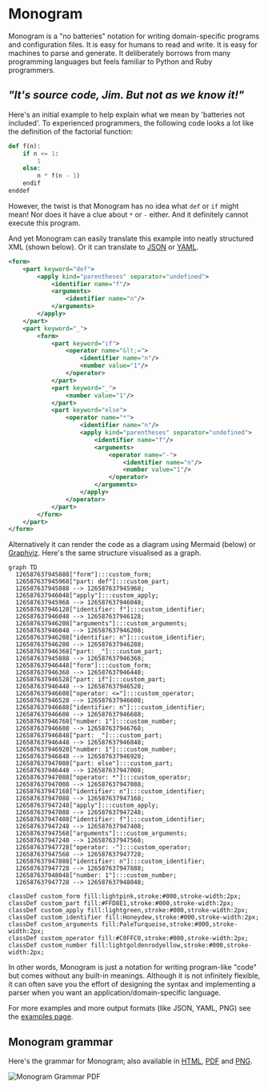 # Monogram

Monogram is a "no batteries" notation for writing domain-specific programs and
configuration files. It is easy for humans to read and write. It is easy for
machines to parse and generate. It deliberately borrows from many programming
languages but feels familiar to Python and Ruby programmers.

## _"It's source code, Jim. But not as we know it!"_

Here's an initial example to help explain what we mean by 'batteries not included'.
To experienced programmers, the following code looks a lot like the definition
of the factorial function:
```py
def f(n):
    if n <= 1:
        1
    else:
        n * f(n - 1)
    endif
enddef
```

However, the twist is that Monogram has no idea what `def` or `if` might mean!
Nor does it have a clue about `*` or `-` either. And it definitely cannot
execute this program. 

And yet Monogram can easily translate this example into neatly structured XML
(shown below). Or it can translate to [JSON](docs/json.md) or [YAML](docs/yaml.md).
```xml
<form>
    <part keyword="def">
        <apply kind="parentheses" separator="undefined">
            <identifier name="f"/>
            <arguments>
                <identifier name="n"/>
            </arguments>
        </apply>
    </part>
    <part keyword="_">
        <form>
            <part keyword="if">
                <operator name="&lt;=">
                    <identifier name="n"/>
                    <number value="1"/>
                </operator>
            </part>
            <part keyword="_">
                <number value="1"/>
            </part>
            <part keyword="else">
                <operator name="*">
                    <identifier name="n"/>
                    <apply kind="parentheses" separator="undefined">
                        <identifier name="f"/>
                        <arguments>
                            <operator name="-">
                                <identifier name="n"/>
                                <number value="1"/>
                            </operator>
                        </arguments>
                    </apply>
                </operator>
            </part>
        </form>
    </part>
</form>
```

Alternatively it can render the code as a diagram using Mermaid (below) or 
[Graphviz](docs/dot.md). Here's the same structure visualised as a graph.

```mermaid
graph TD
  126587637945888["form"]:::custom_form;
  126587637945968["part: def"]:::custom_part;
  126587637945888 --> 126587637945968;
  126587637946048["apply"]:::custom_apply;
  126587637945968 --> 126587637946048;
  126587637946128["identifier: f"]:::custom_identifier;
  126587637946048 --> 126587637946128;
  126587637946208["arguments"]:::custom_arguments;
  126587637946048 --> 126587637946208;
  126587637946288["identifier: n"]:::custom_identifier;
  126587637946208 --> 126587637946288;
  126587637946368["part: _"]:::custom_part;
  126587637945888 --> 126587637946368;
  126587637946448["form"]:::custom_form;
  126587637946368 --> 126587637946448;
  126587637946528["part: if"]:::custom_part;
  126587637946448 --> 126587637946528;
  126587637946608["operator: <="]:::custom_operator;
  126587637946528 --> 126587637946608;
  126587637946688["identifier: n"]:::custom_identifier;
  126587637946608 --> 126587637946688;
  126587637946768["number: 1"]:::custom_number;
  126587637946608 --> 126587637946768;
  126587637946848["part: _"]:::custom_part;
  126587637946448 --> 126587637946848;
  126587637946928["number: 1"]:::custom_number;
  126587637946848 --> 126587637946928;
  126587637947008["part: else"]:::custom_part;
  126587637946448 --> 126587637947008;
  126587637947088["operator: *"]:::custom_operator;
  126587637947008 --> 126587637947088;
  126587637947168["identifier: n"]:::custom_identifier;
  126587637947088 --> 126587637947168;
  126587637947248["apply"]:::custom_apply;
  126587637947088 --> 126587637947248;
  126587637947408["identifier: f"]:::custom_identifier;
  126587637947248 --> 126587637947408;
  126587637947568["arguments"]:::custom_arguments;
  126587637947248 --> 126587637947568;
  126587637947728["operator: -"]:::custom_operator;
  126587637947568 --> 126587637947728;
  126587637947888["identifier: n"]:::custom_identifier;
  126587637947728 --> 126587637947888;
  126587637948048["number: 1"]:::custom_number;
  126587637947728 --> 126587637948048;

classDef custom_form fill:lightpink,stroke:#000,stroke-width:2px;
classDef custom_part fill:#FFD8E1,stroke:#000,stroke-width:2px;
classDef custom_apply fill:lightgreen,stroke:#000,stroke-width:2px;
classDef custom_identifier fill:Honeydew,stroke:#000,stroke-width:2px;
classDef custom_arguments fill:PaleTurquoise,stroke:#000,stroke-width:2px;
classDef custom_operator fill:#C0FFC0,stroke:#000,stroke-width:2px;
classDef custom_number fill:lightgoldenrodyellow,stroke:#000,stroke-width:2px;
```

In other words, Monogram is just a notation for writing program-like "code" but
comes without any built-in meanings. Although it is not infinitely flexible, it 
can often save you the effort of designing the syntax and implementing a parser
when you want an application/domain-specific language.

For more examples and more output formats (like JSON, YAML, PNG) see the 
[examples page](docs/examples.md).


## Monogram grammar

Here's the grammar for Monogram; also available in
[HTML](docs/grammar.html), [PDF](docs/images/grammar.pdf) and
[PNG](docs/images/grammar.png).

![Monogram Grammar PDF](docs/images/grammar.png) 
